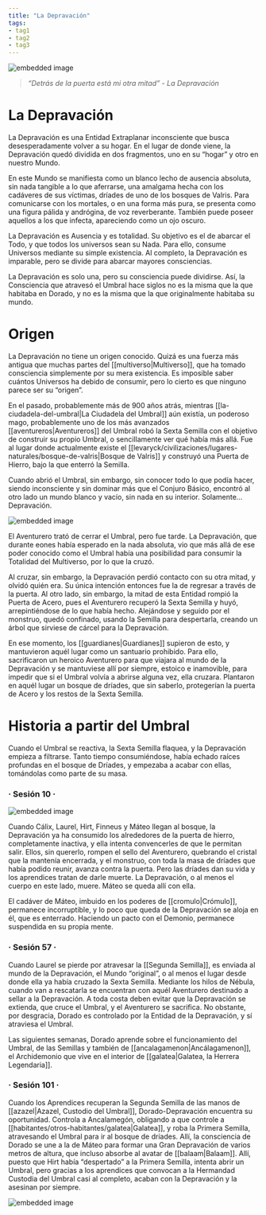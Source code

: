 ```yaml
---
title: "La Depravación"
tags:
- tag1
- tag2
- tag3
---
```


![embedded image](https://assets.legendkeeper.com/089e2e19-1b34-4a80-9b5c-0e6855672e44.jpg "Attachment")

> _“Detrás de la puerta está mi otra mitad” - La Depravación_

# La Depravación

La Depravación es una Entidad Extraplanar inconsciente que busca desesperadamente volver a su hogar. En el lugar de donde viene, la Depravación quedó dividida en dos fragmentos, uno en su “hogar” y otro en nuestro Mundo.

En este Mundo se manifiesta como un blanco lecho de ausencia absoluta, sin nada tangible a lo que aferrarse, una amalgama hecha con los cadáveres de sus víctimas, dríades de uno de los bosques de Valris. Para comunicarse con los mortales, o en una forma más pura, se presenta como una figura pálida y andrógina, de voz reverberante. También puede poseer aquellos a los que infecta, apareciendo como un ojo oscuro.

La Depravación es Ausencia y es totalidad. Su objetivo es el de abarcar el Todo, y que todos los universos sean su Nada. Para ello, consume Universos mediante su simple existencia. Al completo, la Depravación es imparable, pero se divide para abarcar mayores consciencias.

La Depravación es solo una, pero su consciencia puede dividirse. Así, la Consciencia que atravesó el Umbral hace siglos no es la misma que la que habitaba en Dorado, y no es la misma que la que originalmente habitaba su mundo.

# Origen

La Depravación no tiene un origen conocido. Quizá es una fuerza más antigua que muchas partes del [[multiverso|Multiverso]], que ha tomado consciencia simplemente por su mera existencia. Es imposible saber cuántos Universos ha debido de consumir, pero lo cierto es que ninguno parece ser su “origen”.

En el pasado, probablemente más de 900 años atrás, mientras [[la-ciudadela-del-umbral|La Ciudadela del Umbral]] aún existía, un poderoso mago, probablemente uno de los más avanzados [[aventureros|Aventureros]] del Umbral robó la Sexta Semilla con el objetivo de construir su propio Umbral, o sencillamente ver qué había más allá. Fue al lugar donde actualmente existe el [[levaryck/civilizaciones/lugares-naturales/bosque-de-valris|Bosque de Valris]] y construyó una Puerta de Hierro, bajo la que enterró la Semilla.

Cuando abrió el Umbral, sin embargo, sin conocer todo lo que podía hacer, siendo inconsciente y sin dominar más que el Conjuro Básico, encontró al otro lado un mundo blanco y vacío, sin nada en su interior. Solamente… Depravación.

![embedded image](https://assets.legendkeeper.com/3298ba3e-656f-4f4d-b18d-c9ecb4c5890e.png "Attachment")

El Aventurero trató de cerrar el Umbral, pero fue tarde. La Depravación, que durante eones había esperado en la nada absoluta, vio que más allá de ese poder conocido como el Umbral había una posibilidad para consumir la Totalidad del Multiverso, por lo que la cruzó.

Al cruzar, sin embargo, la Depravación perdió contacto con su otra mitad, y olvidó quién era. Su única intención entonces fue la de regresar a través de la puerta. Al otro lado, sin embargo, la mitad de esta Entidad rompió la Puerta de Acero, pues el Aventurero recuperó la Sexta Semilla y huyó, arrepintiéndose de lo que había hecho. Alejándose y seguido por el monstruo, quedó confinado, usando la Semilla para despertarla, creando un árbol que sirviese de cárcel para la Depravación.

En ese momento, los [[guardianes|Guardianes]] supieron de esto, y mantuvieron aquél lugar como un santuario prohibido. Para ello, sacrificaron un heroico Aventurero para que viajara al mundo de la Depravación y se mantuviese allí por siempre, estoico e inamovible, para impedir que si el Umbral volvía a abrirse alguna vez, ella cruzara. Plantaron en aquél lugar un bosque de dríades, que sin saberlo, protegerían la puerta de Acero y los restos de la Sexta Semilla.

# Historia a partir del Umbral

Cuando el Umbral se reactiva, la Sexta Semilla flaquea, y la Depravación empieza a filtrarse. Tanto tiempo consumiéndose, había echado raíces profundas en el bosque de Dríades, y empezaba a acabar con ellas, tomándolas como parte de su masa.

### · Sesión 10 ·

![embedded image](https://assets.legendkeeper.com/d404bc80-03f4-4704-9f88-6bb4a3d66284.jpg "Attachment")

Cuando Cálix, Laurel, Hirt, Finneus y Máteo llegan al bosque, la Depravación ya ha consumido los alrededores de la puerta de hierro, completamente inactiva, y ella intenta convencerles de que le permitan salir. Ellos, sin quererlo, rompen el sello del Aventurero, quebrando el cristal que la mantenía encerrada, y el monstruo, con toda la masa de dríades que había podido reunir, avanza contra la puerta. Pero las dríades dan su vida y los aprendices tratan de darle muerte. La Depravación, o al menos el cuerpo en este lado, muere. Máteo se queda allí con ella.

El cadáver de Máteo, imbuido en los poderes de [[cromulo|Crómulo]], permanece incorruptible, y lo poco que queda de la Depravación se aloja en él, que es enterrado. Haciendo un pacto con el Demonio, permanece suspendida en su propia mente.

### · Sesión 57 ·

Cuando Laurel se pierde por atravesar la [[Segunda Semilla]], es enviada al mundo de la Depravación, el Mundo “original”, o al menos el lugar desde donde ella ya había cruzado la Sexta Semilla. Mediante los hilos de Nébula, cuando van a rescatarla se encuentran con aquél Aventurero destinado a sellar a la Depravación. A toda costa deben evitar que la Depravación se extienda, que cruce el Umbral, y el Aventurero se sacrifica. No obstante, por desgracia, Dorado es controlado por la Entidad de la Depravación, y sí atraviesa el Umbral.

Las siguientes semanas, Dorado aprende sobre el funcionamiento del Umbral, de las Semillas y también de [[ancalagamenon|Ancálagamenon]], el Archidemonio que vive en el interior de [[galatea|Galatea, la Herrera Legendaria]].

### · Sesión 101 ·

Cuando los Aprendices recuperan la Segunda Semilla de las manos de [[azazel|Azazel, Custodio del Umbral]], Dorado-Depravación encuentra su oportunidad. Controla a Ancalamegón, obligando a que controle a [[habitantes/otros-habitantes/galatea|Galatea]], y roba la Primera Semilla, atravesando el Umbral para ir al bosque de dríades. Allí, la consciencia de Dorado se une a la de Máteo para formar una Gran Depravación de varios metros de altura, que incluso absorbe al avatar de [[balaam|Balaam]]. Allí, puesto que Hirt había “despertado” a la Primera Semilla, intenta abrir un Umbral, pero gracias a los aprendices que convocan a la Hermandad Custodia del Umbral casi al completo, acaban con la Depravación y la asesinan por siempre.

![embedded image](https://assets.legendkeeper.com/0b17c354-33ce-43d0-a850-e9a24a7f4b67.jpg "Attachment")
